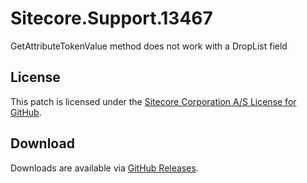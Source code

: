 # Sitecore.Support.13467
GetAttributeTokenValue method does not work with a DropList field

## License  
This patch is licensed under the [Sitecore Corporation A/S License for GitHub](https://github.com/sitecoresupport/Sitecore.Support.13467/blob/master/LICENSE).  

## Download  
Downloads are available via [GitHub Releases](https://github.com/sitecoresupport/Sitecore.Support.13467/releases).  

